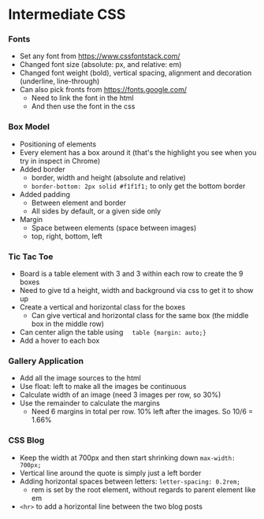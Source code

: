 # Intermediate CSS

### Fonts
* Set any font from https://www.cssfontstack.com/
* Changed font size (absolute: px, and relative: em)
* Changed font weight (bold), vertical spacing, alignment and decoration (underline, line-through) 
* Can also pick fronts from https://fonts.google.com/
  * Need to link the font in the html
  * And then use the font in the css

### Box Model
* Positioning of elements 
* Every element has a box around it (that's the highlight you see when you try in inspect in Chrome)
* Added border
  * border, width and height (absolute and relative)
  * ```border-bottom: 2px solid #f1f1f1;``` to only get the bottom border
* Added padding
  * Between element and border
  * All sides by default, or a given side only
* Margin 
  * Space between elements (space between images)
  * top, right, bottom, left

### Tic Tac Toe
* Board is a table element with 3 <tr> and 3 <td> within each row to create the 9 boxes
* Need to give td a height, width and background via css to get it to show up
* Create a vertical and horizontal class for the boxes
  * Can give vertical and horizontal class for the same box (the middle box in the middle row)
* Can center align the table using ```	table {margin: auto;}```
* Add a hover to each box

### Gallery Application
* Add all the image sources to the html
* Use float: left to make all the images be continuous
* Calculate width of an image (need 3 images per row, so 30%)
* Use the remainder to calculate the margins
  * Need 6 margins in total per row. 10% left after the images. So 10/6 = 1.66% 

### CSS Blog
* Keep the width at 700px and then start shrinking down ```max-width: 700px;``` 
* Vertical line around the quote is simply just a left border
* Adding horizontal spaces between letters: ```letter-spacing: 0.2rem;```
  * rem is set by the root element, without regards to parent element like em
* ```<hr>``` to add a horizontal line between the two blog posts
